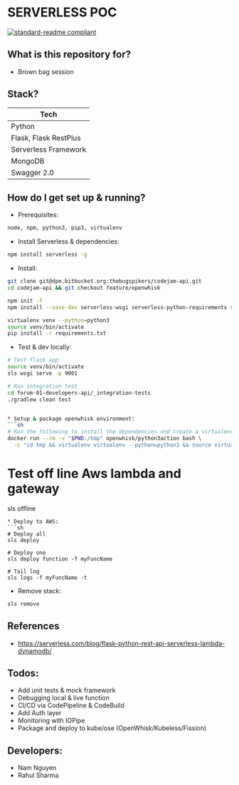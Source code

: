 # SERVERLESS POC
[![standard-readme compliant](https://img.shields.io/badge/standard--readme-OK-green.svg?style=flat-square)](https://github.com/RichardLitt/standard-readme)

## What is this repository for? 

* Brown bag session


## Stack? 
| Tech                  |
| --------------------- |
| Python                |
| Flask, Flask RestPlus |
| Serverless Framework  |
| MongoDB               |
| Swagger 2.0           |



## How do I get set up & running? 

* Prerequisites: 
```sh
node, npm, python3, pip3, virtualenv
```
* Install Serverless & dependencies:
```sh
npm install serverless -g
```
* Install:
```sh
git clone git@dpe.bitbucket.org:thebugspikers/codejam-api.git
cd codejam-api && git checkout feature/openwhisk

npm init -f
npm install --save-dev serverless-wsgi serverless-python-requirements serverless-offline

virtualenv venv --python=python3
source venv/bin/activate
pip install -r requirements.txt
```

* Test & dev locally:
```sh
# Test flask app
source venv/bin/activate
sls wsgi serve -p 9001

# Run integration test
cd forum-01-developers-api/_integration-tests
./gradlew clean test


* Setup & package openwhisk environment:
```sh
# Run the following to install the dependencies and create a virtualenv using a compatible Docker image:
docker run --rm -v "$PWD:/tmp" openwhisk/python3action bash \
  -c "cd tmp && virtualenv virtualenv --python=python3 && source virtualenv/bin/activate && pip install -r requirements.txt"

```

# Test off line Aws lambda and gateway
sls offline
```
* Deploy to AWS:
```sh
# Deploy all
sls deploy

# Deploy one
sls deploy function -f myFuncName

# Tail log
sls logs -f myFuncName -t
```

* Remove stack:
```sh
sls remove
```

## References

* https://serverless.com/blog/flask-python-rest-api-serverless-lambda-dynamodb/

## Todos:

* Add unit tests & mock framework
* Debugging local & live function
* CI/CD via CodePipeline & CodeBuild
* Add Auth layer
* Monitoring with IOPipe
* Package and deploy to kube/ose (OpenWhisk/Kubeless/Fission)

## Developers:

* Nam Nguyen 
* Rahul Sharma